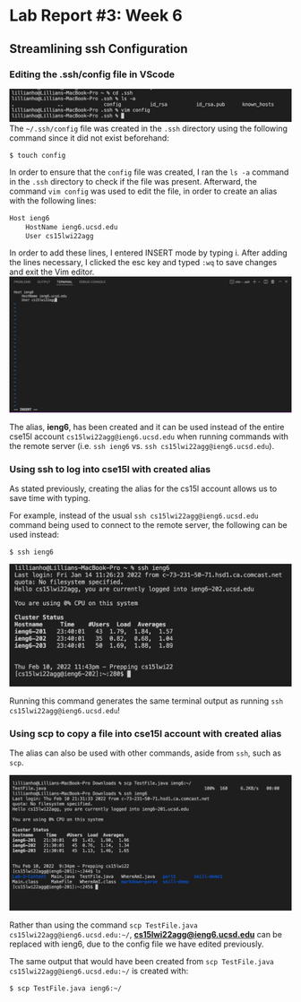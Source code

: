 # Lab Report #3: Week 6

## Streamlining ssh Configuration 


### Editing the .ssh/config file in VScode
![config file](configFile.png)
The `~/.ssh/config` file was created in the `.ssh` directory using the following command since it did not exist beforehand: 
```
$ touch config
```

In order to ensure that the `config` file was created, I ran the `ls -a` command in the `.ssh` directory to check if the file was present. Afterward, the command `vim config` was used to edit the file, in order to create an alias with the following lines:
```
Host ieng6
    HostName ieng6.ucsd.edu
    User cs15lwi22agg
```
In order to add these lines, I entered INSERT mode by typing i. After adding the lines necessary, I clicked the esc key and typed `:wq` to save changes and exit the Vim editor. 
![editing config file](EditingConfig.png)

The alias, **ieng6**, has been created and it can be used instead of the entire cse15l account `cs15lwi22agg@ieng6.ucsd.edu` when running commands with the remote server (i.e. `ssh ieng6` vs. `ssh cs15lwi22agg@ieng6.ucsd.edu`).


### Using ssh to log into cse15l with created alias
As stated previously, creating the alias for the cs15l account allows us to save time with typing. 

For example, instead of the usual 
`ssh cs15lwi22agg@ieng6.ucsd.edu` command being used to connect to the remote server, the following can be used instead: 
```
$ ssh ieng6 
``` 
![ssh with alias](sshWithAlias.png)

Running this command generates the same terminal output as running `ssh cs15lwi22agg@ieng6.ucsd.edu`! 

### Using scp to copy a file into cse15l account with created alias
The alias can also be used with other commands, aside from `ssh`, such as `scp`. 

![scp a file with alias](scpFile.png)

Rather than using the command `scp TestFile.java cs15lwi22agg@ieng6.ucsd.edu:~/`, **cs15lwi22agg@ieng6.ucsd.edu** can be replaced with ieng6, due to the config file we have edited previously. 

The same output that would have been created from  `scp TestFile.java cs15lwi22agg@ieng6.ucsd.edu:~/` is created with: 
```
$ scp TestFile.java ieng6:~/
```